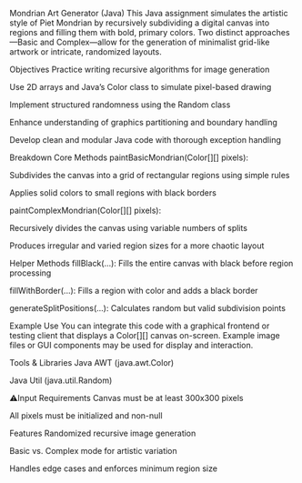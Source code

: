 Mondrian Art Generator (Java)
This Java assignment simulates the artistic style of Piet Mondrian by recursively subdividing a digital canvas into regions and filling them with bold, primary colors. Two distinct approaches—Basic and Complex—allow for the generation of minimalist grid-like artwork or intricate, randomized layouts.

Objectives
Practice writing recursive algorithms for image generation

Use 2D arrays and Java’s Color class to simulate pixel-based drawing

Implement structured randomness using the Random class

Enhance understanding of graphics partitioning and boundary handling

Develop clean and modular Java code with thorough exception handling

Breakdown
Core Methods
paintBasicMondrian(Color[][] pixels):

Subdivides the canvas into a grid of rectangular regions using simple rules

Applies solid colors to small regions with black borders

paintComplexMondrian(Color[][] pixels):

Recursively divides the canvas using variable numbers of splits

Produces irregular and varied region sizes for a more chaotic layout

Helper Methods
fillBlack(...): Fills the entire canvas with black before region processing

fillWithBorder(...): Fills a region with color and adds a black border

generateSplitPositions(...): Calculates random but valid subdivision points

Example Use
You can integrate this code with a graphical frontend or testing client that displays a Color[][] canvas on-screen. Example image files or GUI components may be used for display and interaction.

Tools & Libraries
Java AWT (java.awt.Color)

Java Util (java.util.Random)

⚠Input Requirements
Canvas must be at least 300x300 pixels

All pixels must be initialized and non-null

Features
Randomized recursive image generation

Basic vs. Complex mode for artistic variation

Handles edge cases and enforces minimum region size

